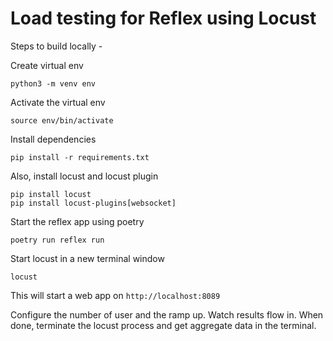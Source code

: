 

# Load testing for Reflex using Locust

Steps to build locally -


Create virtual env
```
python3 -m venv env
```

Activate the virtual env
```
source env/bin/activate
```

Install dependencies
```
pip install -r requirements.txt
```

Also, install locust and locust plugin
```
pip install locust
pip install locust-plugins[websocket]
```

Start the reflex app using poetry
```
poetry run reflex run
```

Start locust in a new terminal window
```
locust
```

This will start a web app on `http://localhost:8089`

Configure the number of user and the ramp up. Watch results flow in. When done, terminate the locust process and get aggregate data in the terminal.
